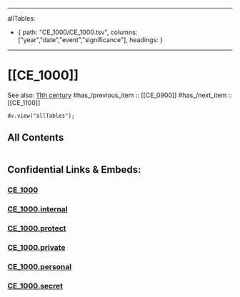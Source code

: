 ﻿---

allTables:
- { path: "CE_1000/CE_1000.tsv", columns: ["year","date","event","significance"], headings:  } 

---


# [[CE_1000]] 

See also: [11th century](https://en.wikipedia.org/wiki/11th_century "11th century")
#has_/previous_item :: [[CE_0900]] 
#has_/next_item  :: [[CE_1100]] 


``` dataviewjs
dv.view("allTables");
```



## All Contents

```folderv
```





## Confidential Links & Embeds: 

### [CE_1000](/_public/Time-Ages/human-ages/History~CE/CE_1000.md) 

### [CE_1000.internal](/_internal/Time-Ages/human-ages/History~CE/CE_1000.internal.md) 

### [CE_1000.protect](/_protect/Time-Ages/human-ages/History~CE/CE_1000.protect.md) 

### [CE_1000.private](/_private/Time-Ages/human-ages/History~CE/CE_1000.private.md) 

### [CE_1000.personal](/_personal/Time-Ages/human-ages/History~CE/CE_1000.personal.md) 

### [CE_1000.secret](/_secret/Time-Ages/human-ages/History~CE/CE_1000.secret.md) 

